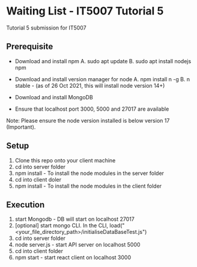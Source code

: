 # Waiting List - IT5007 Tutorial 5

Tutorial 5 submission for IT5007

## Prerequisite
- Download and install npm 
    A. sudo apt update
    B. sudo apt install nodejs npm

- Download and install version manager for node
    A. npm install n -g
    B. n stable - (as of 26 Oct 2021, this will install node version 14+)

- Download and install MongoDB 

- Ensure that localhost port 3000, 5000 and 27017 are available

Note: Please ensure the node version installed is below version 17 (Important).

## Setup

1. Clone this repo onto your client machine
2. cd into server folder
3. npm install - To install the node modules in the server folder
4. cd into client doler
5. npm install - To install the node modules in the client folder

## Execution 

1. start Mongodb - DB will start on localhost 27017
2. [optional] start mongo CLI. In the CLI, load("<your_file_directory_path>/initialiseDataBaseTest.js")
3. cd into server folder
4. node server.js - start API server on localhost 5000
5. cd into client folder
6. npm start - start react client on localhost 3000




